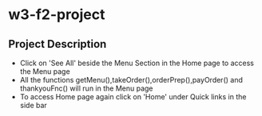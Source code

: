 # w3-f2-project
## Project Description
- Click on 'See All' beside the Menu Section in the Home page to access the Menu page
- All the functions getMenu(),takeOrder(),orderPrep(),payOrder() and thankyouFnc() will run in the Menu page
- To access Home page again click on 'Home' under Quick links in the side bar
